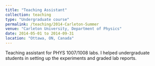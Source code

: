 ```yaml
---
title: "Teaching Assistant"
collection: teaching
type: "Undergraduate course"
permalink: /teaching/2014-Carleton-Summer
venue: "Carleton University, Department of Physics"
date: 2014-05-01 to 2014-09-31
location: "Ottawa, ON, Canada"
---
```


Teaching assistant for PHYS 1007/1008 labs. I helped undergraduate students in setting up the experiments and graded lab reports.
